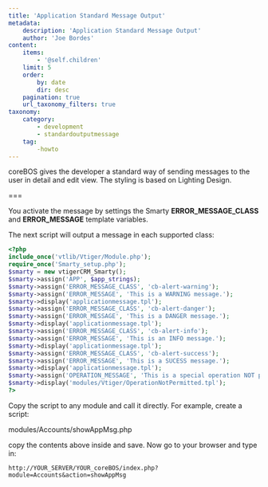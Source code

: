 ```yaml
---
title: 'Application Standard Message Output'
metadata:
    description: 'Application Standard Message Output'
    author: 'Joe Bordes'
content:
    items:
        - '@self.children'
    limit: 5
    order:
        by: date
        dir: desc
    pagination: true
    url_taxonomy_filters: true
taxonomy:
    category:
        - development 
        - standardoutputmessage
    tag:
        -howto
---
```


coreBOS gives the developer a standard way of sending messages to the user in detail and edit view. The styling is based on Lighting Design.

===

You activate the message by settings the Smarty **ERROR\_MESSAGE\_CLASS** and **ERROR\_MESSAGE** template variables.

The next script will output a message in each supported class:

```php
<?php
include_once('vtlib/Vtiger/Module.php');
require_once('Smarty_setup.php');
$smarty = new vtigerCRM_Smarty();
$smarty->assign('APP', $app_strings);
$smarty->assign('ERROR_MESSAGE_CLASS', 'cb-alert-warning');
$smarty->assign('ERROR_MESSAGE', 'This is a WARNING message.');
$smarty->display('applicationmessage.tpl');
$smarty->assign('ERROR_MESSAGE_CLASS', 'cb-alert-danger');
$smarty->assign('ERROR_MESSAGE', 'This is a DANGER message.');
$smarty->display('applicationmessage.tpl');
$smarty->assign('ERROR_MESSAGE_CLASS', 'cb-alert-info');
$smarty->assign('ERROR_MESSAGE', 'This is an INFO message.');
$smarty->display('applicationmessage.tpl');
$smarty->assign('ERROR_MESSAGE_CLASS', 'cb-alert-success');
$smarty->assign('ERROR_MESSAGE', 'This is a SUCESS message.');
$smarty->display('applicationmessage.tpl');
$smarty->assign('OPERATION_MESSAGE', 'This is a special operation NOT permitted message.');
$smarty->display('modules/Vtiger/OperationNotPermitted.tpl');
?>
```

Copy the script to any module and call it directly. For example, create a script:

modules/Accounts/showAppMsg.php

copy the contents above inside and save. Now go to your browser and type in:

```
http://YOUR_SERVER/YOUR_coreBOS/index.php?module=Accounts&action=showAppMsg
```
